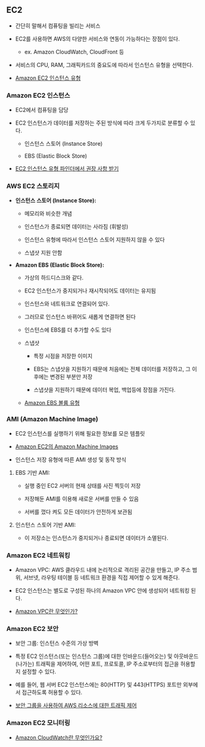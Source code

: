 ## EC2

- 간단히 말해서 컴퓨팅을 빌리는 서비스

- EC2를 사용하면 AWS의 다양한 서비스와 연동이 가능하다는 장점이 있다.

  - ex. Amazon CloudWatch, CloudFront 등

- 서비스의 CPU, RAM, 그래픽카드의 중요도에 따라서 인스턴스 유형을 선택한다.

- [Amazon EC2 인스턴스 유형](https://aws.amazon.com/ko/ec2/instance-types/)

### Amazon EC2 인스턴스

- EC2에서 컴퓨팅을 담당

- EC2 인스턴스가 데이터를 저장하는 주된 방식에 따라 크게 두가지로 분류할 수 있다.

  - 인스턴스 스토어 (Instance Store)

  - EBS (Elastic Block Store)

- [EC2 인스턴스 유형 파인더에서 권장 사항 받기](https://docs.aws.amazon.com/ko_kr/AWSEC2/latest/UserGuide/get-ec2-instance-type-recommendations.html)

### AWS EC2 스토리지

- **인스턴스 스토어 (Instance Store):**

  - 메모리와 비슷한 개념

  - 인스턴스가 종료되면 데이터는 사라짐 (휘발성)

  - 인스턴스 유형에 따라서 인스턴스 스토어 지원하지 않을 수 있다

  - 스냅샷 지원 안함

- **Amazon EBS (Elastic Block Store):**

  - 가상의 하드디스크와 같다.

  - EC2 인스턴스가 중지되거나 재시작되어도 데이터는 유지됨

  - 인스턴스와 네트워크로 연결되어 있다.

  - 그러므로 인스턴스 바뀌어도 새롭게 연결하면 된다

  - 인스턴스에 EBS를 더 추가할 수도 있다

  - 스냅샷

    - 특정 시점을 저장한 이미지

    - EBS는 스냅샷을 지원하기 때문에 처음에는 전체 데이터를 저장하고, 그 이후에는 변경된 부분만 저장

    - 스냅샷을 지원하기 때문에 데이터 복업, 백업등에 장점을 가진다.

  - [Amazon EBS 볼륨 유형](https://docs.aws.amazon.com/ko_kr/ebs/latest/userguide/ebs-volume-types.html)

### AMI (Amazon Machine Image)

- EC2 인스턴스를 실행하기 위해 필요한 정보를 모은 템플릿

- [Amazon EC2의 Amazon Machine Images](https://docs.aws.amazon.com/ko_kr/AWSEC2/latest/UserGuide/AMIs.html)

- 인스턴스 저장 유형에 따른 AMI 생성 및 동작 방식

1. EBS 기반 AMI:

   - 실행 중인 EC2 서버의 현재 상태를 사진 찍듯이 저장

   - 저장해둔 AMI를 이용해 새로운 서버를 만들 수 있음

   - 서버를 껐다 켜도 모든 데이터가 안전하게 보관됨

2. 인스턴스 스토어 기반 AMI:

   - 이 저장소는 인스턴스가 중지되거나 종료되면 데이터가 소멸된다.

### Amazon EC2 네트워킹

- Amazon VPC: AWS 클라우드 내에 논리적으로 격리된 공간을 만들고, IP 주소 범위, 서브넷, 라우팅 테이블 등 네트워크 환경을 직접 제어할 수 있게 해준다.

- EC2 인스턴스는 별도로 구성된 하나의 Amazon VPC 안에 생성되어 네트워킹 된다.

- [Amazon VPC란 무엇인가?](https://docs.aws.amazon.com/ko_kr/vpc/latest/userguide/what-is-amazon-vpc.html)

### Amazon EC2 보안

- 보안 그룹: 인스턴스 수준의 가상 방벽

- 특정 EC2 인스턴스(또는 인스턴스 그룹)에 대한 인바운드(들어오는) 및 아웃바운드(나가는) 트래픽을 제어하여, 어떤 포트, 프로토콜, IP 주소로부터의 접근을 허용할지 설정할 수 있다.

- 예를 들어, 웹 서버 EC2 인스턴스에는 80(HTTP) 및 443(HTTPS) 포트만 외부에서 접근하도록 허용할 수 있다.

- [보안 그룹을 사용하여 AWS 리소스에 대한 트래픽 제어](https://docs.aws.amazon.com/ko_kr/vpc/latest/userguide/vpc-security-groups.html)

### Amazon EC2 모니터링

- [Amazon CloudWatch란 무엇인가요?](https://docs.aws.amazon.com/ko_kr/AmazonCloudWatch/latest/monitoring/WhatIsCloudWatch.html)
